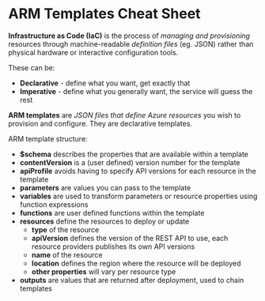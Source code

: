# ARM Templates Cheat Sheet

**Infrastructure as Code (IaC)** is the process of *managing and provisioning* resources through machine-readable *definition files* (eg. JSON) rather than physical hardware or interactive configuration tools.

These can be:

- **Declarative** - define what you want, get exactly that
- **Imperative** - define what you generally want, the service will guess the rest

**ARM templates** are *JSON files that define Azure resources* you wish to provision and configure.  They are declarative templates.

ARM template structure:

- **$schema** describes the properties that are available within a template
- **contentVersion** is a (user defined) version number for the template
- **apiProfile** avoids having to specify API versions for each resource in the template
- **parameters** are values you can pass to the template
- **variables** are used to transform parameters or resource properties using function expressions
- **functions** are user defined functions within the template
- **resources** define the resources to deploy or update
  - **type** of the resource
  - **apiVersion** defines the version of the REST API to use, each resource providers publishes its own API versions
  - **name** of the resource
  - **location** defines the region where the resource will be deployed
  - **other properties** will vary per resource type
- **outputs** are values that are returned after deployment, used to chain templates

